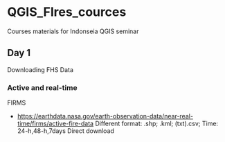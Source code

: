 # QGIS_FIres_cources
Courses materials for Indonseia QGIS seminar
## Day 1
Downloading FHS Data
### Active and real-time
FIRMS
- https://earthdata.nasa.gov/earth-observation-data/near-real-time/firms/active-fire-data
Different format: .shp; .kml; (txt).csv; 
Time: 24-h,48-h,7days
Direct download

